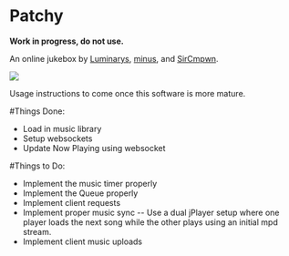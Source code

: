 # Patchy

**Work in progress, do not use.**

An online jukebox by [Luminarys](https://github.com/Luminarys), 
[minus](https://github.com/minus7), and [SirCmpwn](https://github.com/SirCmpwn).

![](https://sr.ht/6d07.png)

Usage instructions to come once this software is more mature.

#Things Done:
* Load in music library
* Setup websockets
* Update Now Playing using websocket


#Things to Do:
* Implement the music timer properly 
* Implement the Queue properly
* Implement client requests
* Implement proper music sync -- Use a dual jPlayer setup where one player loads the next song while the other plays using an initial mpd stream.
* Implement client music uploads
